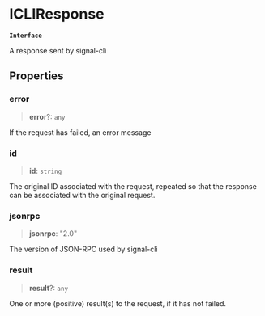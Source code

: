 # ICLIResponse

**`Interface`**

A response sent by signal-cli

## Properties

### error

> **error**?: `any`

If the request has failed, an error message

### id

> **id**: `string`

The original ID associated with the request, repeated so that the response can be associated with the original request.

### jsonrpc

> **jsonrpc**: "2.0"

The version of JSON-RPC used by signal-cli

### result

> **result**?: `any`

One or more (positive) result(s) to the request, if it has not failed.
